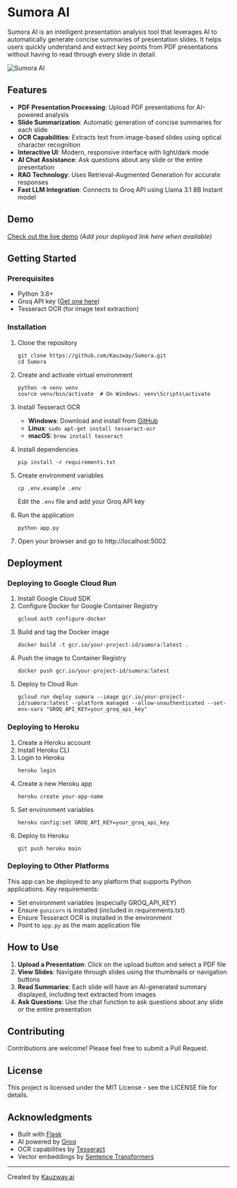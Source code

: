 # Sumora AI

Sumora AI is an intelligent presentation analysis tool that leverages AI to automatically generate concise summaries of presentation slides. It helps users quickly understand and extract key points from PDF presentations without having to read through every slide in detail.

![Sumora AI](static/images/Sumora%20Full%20logo.png)

## Features

- **PDF Presentation Processing**: Upload PDF presentations for AI-powered analysis
- **Slide Summarization**: Automatic generation of concise summaries for each slide
- **OCR Capabilities**: Extracts text from image-based slides using optical character recognition
- **Interactive UI**: Modern, responsive interface with light/dark mode
- **AI Chat Assistance**: Ask questions about any slide or the entire presentation
- **RAG Technology**: Uses Retrieval-Augmented Generation for accurate responses
- **Fast LLM Integration**: Connects to Groq API using Llama 3.1 8B Instant model

## Demo

[Check out the live demo](#) *(Add your deployed link here when available)*

## Getting Started

### Prerequisites

- Python 3.8+
- Groq API key ([Get one here](https://console.groq.com/))
- Tesseract OCR (for image text extraction)

### Installation

1. Clone the repository
   ```
   git clone https://github.com/Kauzway/Sumora.git
   cd Sumora
   ```

2. Create and activate virtual environment
   ```
   python -m venv venv
   source venv/bin/activate  # On Windows: venv\Scripts\activate
   ```

3. Install Tesseract OCR
   - **Windows**: Download and install from [GitHub](https://github.com/UB-Mannheim/tesseract/wiki)
   - **Linux**: `sudo apt-get install tesseract-ocr`
   - **macOS**: `brew install tesseract`

4. Install dependencies
   ```
   pip install -r requirements.txt
   ```

5. Create environment variables
   ```
   cp .env.example .env
   ```
   Edit the `.env` file and add your Groq API key

6. Run the application
   ```
   python app.py
   ```

7. Open your browser and go to http://localhost:5002

## Deployment

### Deploying to Google Cloud Run

1. Install Google Cloud SDK
2. Configure Docker for Google Container Registry
   ```
   gcloud auth configure-docker
   ```
3. Build and tag the Docker image
   ```
   docker build -t gcr.io/your-project-id/sumora:latest .
   ```
4. Push the image to Container Registry
   ```
   docker push gcr.io/your-project-id/sumora:latest
   ```
5. Deploy to Cloud Run
   ```
   gcloud run deploy sumora --image gcr.io/your-project-id/sumora:latest --platform managed --allow-unauthenticated --set-env-vars "GROQ_API_KEY=your_groq_api_key"
   ```

### Deploying to Heroku

1. Create a Heroku account
2. Install Heroku CLI
3. Login to Heroku
   ```
   heroku login
   ```
4. Create a new Heroku app
   ```
   heroku create your-app-name
   ```
5. Set environment variables
   ```
   heroku config:set GROQ_API_KEY=your_groq_api_key
   ```
6. Deploy to Heroku
   ```
   git push heroku main
   ```

### Deploying to Other Platforms

This app can be deployed to any platform that supports Python applications. 
Key requirements:
- Set environment variables (especially GROQ_API_KEY)
- Ensure `gunicorn` is installed (included in requirements.txt)
- Ensure Tesseract OCR is installed in the environment
- Point to `app.py` as the main application file

## How to Use

1. **Upload a Presentation**: Click on the upload button and select a PDF file
2. **View Slides**: Navigate through slides using the thumbnails or navigation buttons
3. **Read Summaries**: Each slide will have an AI-generated summary displayed, including text extracted from images
4. **Ask Questions**: Use the chat function to ask questions about any slide or the entire presentation

## Contributing

Contributions are welcome! Please feel free to submit a Pull Request.

## License

This project is licensed under the MIT License - see the LICENSE file for details.

## Acknowledgments

- Built with [Flask](https://flask.palletsprojects.com/)
- AI powered by [Groq](https://groq.com/)
- OCR capabilities by [Tesseract](https://github.com/tesseract-ocr/tesseract)
- Vector embeddings by [Sentence Transformers](https://www.sbert.net/)

---

Created by [Kauzway.ai](https://kauzway.ai) 